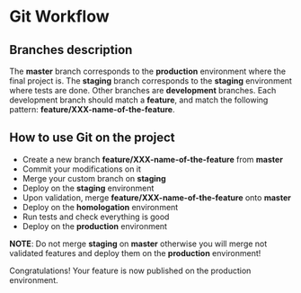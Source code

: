 Git Workflow
=============

Branches description
--------------------

The **master** branch corresponds to the **production** environment where the final project is.
The **staging** branch corresponds to the **staging** environment where tests are done.
Other branches are **development** branches. Each development branch should match a **feature**, and match the following
pattern: **feature/XXX-name-of-the-feature**.


How to use Git on the project
-----------------------------

- Create a new branch **feature/XXX-name-of-the-feature** from **master**
- Commit your modifications on it
- Merge your custom branch on **staging**
- Deploy on the **staging** environment
- Upon validation, merge **feature/XXX-name-of-the-feature** onto **master**
- Deploy on the **homologation** environment
- Run tests and check everything is good
- Deploy on the **production** environment

**NOTE**: Do not merge **staging** on **master** otherwise you will merge not validated features and deploy them on
the **production** environment!

Congratulations! Your feature is now published on the production environment.
